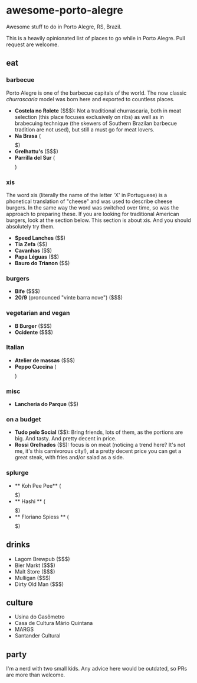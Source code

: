 # awesome-porto-alegre
Awesome stuff to do in Porto Alegre, RS, Brazil.

This is a heavily opinionated list of places to go while in Porto Alegre. Pull request are welcome.

## eat

### barbecue

Porto Alegre is one of the barbecue capitals of the world. The now classic *churrascaria* model was born here and exported to countless places.

* **Costela no Rolete** ($$$): Not a traditional churrascaria, both in meat selection (this place focuses exclusively on ribs) as well as in brabecuing technique (the skewers of Southern Brazilan barbecue tradition are not used), but still a must go for meat lovers.
* **Na Brasa** ($$$$$)
* **Grelhattu's** ($$$)
* **Parrilla del Sur** ($$$$)

### xis

The word xis (literally the name of the letter 'X' in Portuguese) is a phonetical translation of "cheese" and was used to describe cheese burgers. In the same way the word was switched over time, so was the approach to preparing these. If you are looking for traditional American burgers, look at the section below. This section is about xis. And you should absolutely try them.

* **Speed Lanches** ($$)
* **Tia Zefa** ($$)
* **Cavanhas** ($$)
* **Papa Léguas** ($$)
* **Bauro do Trianon** ($$)

### burgers

* **Bife** ($$$)
* **20/9** (pronounced "vinte barra nove") ($$$)

### vegetarian and vegan
* **B Burger** ($$$)
* **Ocidente** ($$$)

### Italian

* **Atelier de massas** ($$$)
* **Peppo Cuccina** ($$$$)

### misc

* **Lancheria do Parque** ($$)

### on a budget

* **Tudo pelo Social** ($$): Bring friends, lots of them, as the portions are big. And tasty. And pretty decent in price.
* **Rossi Grelhados** ($$): focus is on meat (noticing a trend here? It's not me, it's this carnivorous city!), at a pretty decent price you can get a great steak, with fries and/or salad as a side.

### splurge
* ** Koh Pee Pee** ($$$$$)
* ** Hashi ** ($$$$$)
* ** Floriano Spiess ** ($$$$$)

## drinks

* Lagom Brewpub ($$$)
* Bier Markt ($$$)
* Malt Store ($$$)
* Mulligan ($$$)
* Dirty Old Man ($$$)

## culture

* Usina do Gasômetro
* Casa de Cultura Mário Quintana
* MARGS
* Santander Cultural

## party

I'm a nerd with two small kids. Any advice here would be outdated, so PRs are more than welcome.
